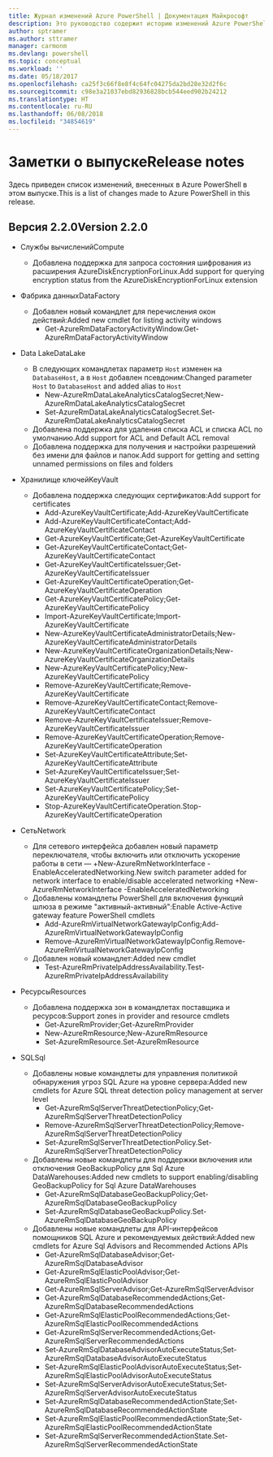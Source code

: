 ```yaml
---
title: Журнал изменений Azure PowerShell | Документация Майкрософт
description: Это руководство содержит историю изменений Azure PowerShell, внесенных в новом выпуске.
author: sptramer
ms.author: sttramer
manager: carmonm
ms.devlang: powershell
ms.topic: conceptual
ms.workload: ''
ms.date: 05/18/2017
ms.openlocfilehash: ca25f3c66f8e8f4c64fc04275da2bd28e32d2f6c
ms.sourcegitcommit: c98e3a21037ebd82936828bcb544eed902b24212
ms.translationtype: HT
ms.contentlocale: ru-RU
ms.lasthandoff: 06/08/2018
ms.locfileid: "34854619"
---
```

# <a name="release-notes"></a><span data-ttu-id="39b07-103">Заметки о выпуске</span><span class="sxs-lookup"><span data-stu-id="39b07-103">Release notes</span></span>

<span data-ttu-id="39b07-104">Здесь приведен список изменений, внесенных в Azure PowerShell в этом выпуске.</span><span class="sxs-lookup"><span data-stu-id="39b07-104">This is a list of changes made to Azure PowerShell in this release.</span></span>

## <a name="version-220"></a><span data-ttu-id="39b07-105">Версия 2.2.0</span><span class="sxs-lookup"><span data-stu-id="39b07-105">Version 2.2.0</span></span>
* <span data-ttu-id="39b07-106">Службы вычислений</span><span class="sxs-lookup"><span data-stu-id="39b07-106">Compute</span></span>
  - <span data-ttu-id="39b07-107">Добавлена поддержка для запроса состояния шифрования из расширения AzureDiskEncryptionForLinux.</span><span class="sxs-lookup"><span data-stu-id="39b07-107">Add support for querying encryption status from the AzureDiskEncryptionForLinux extension</span></span>
* <span data-ttu-id="39b07-108">Фабрика данных</span><span class="sxs-lookup"><span data-stu-id="39b07-108">DataFactory</span></span>
  - <span data-ttu-id="39b07-109">Добавлен новый командлет для перечисления окон действий:</span><span class="sxs-lookup"><span data-stu-id="39b07-109">Added new cmdlet for listing activity windows</span></span>
    + <span data-ttu-id="39b07-110">Get-AzureRmDataFactoryActivityWindow.</span><span class="sxs-lookup"><span data-stu-id="39b07-110">Get-AzureRmDataFactoryActivityWindow</span></span>
* <span data-ttu-id="39b07-111">Data Lake</span><span class="sxs-lookup"><span data-stu-id="39b07-111">DataLake</span></span>
  - <span data-ttu-id="39b07-112">В следующих командлетах параметр `Host` изменен на `DatabaseHost`, а в `Host` добавлен псевдоним:</span><span class="sxs-lookup"><span data-stu-id="39b07-112">Changed parameter `Host` to `DatabaseHost` and added alias to `Host`</span></span>
    + <span data-ttu-id="39b07-113">New-AzureRmDataLakeAnalyticsCatalogSecret;</span><span class="sxs-lookup"><span data-stu-id="39b07-113">New-AzureRmDataLakeAnalyticsCatalogSecret</span></span>
    + <span data-ttu-id="39b07-114">Set-AzureRmDataLakeAnalyticsCatalogSecret.</span><span class="sxs-lookup"><span data-stu-id="39b07-114">Set-AzureRmDataLakeAnalyticsCatalogSecret</span></span>
  - <span data-ttu-id="39b07-115">Добавлена поддержка для удаления списка ACL и списка ACL по умолчанию.</span><span class="sxs-lookup"><span data-stu-id="39b07-115">Add support for ACL and Default ACL removal</span></span>
  - <span data-ttu-id="39b07-116">Добавлена поддержка для получения и настройки разрешений без имени для файлов и папок.</span><span class="sxs-lookup"><span data-stu-id="39b07-116">Add support for getting and setting unnamed permissions on files and folders</span></span>
* <span data-ttu-id="39b07-117">Хранилище ключей</span><span class="sxs-lookup"><span data-stu-id="39b07-117">KeyVault</span></span>
  - <span data-ttu-id="39b07-118">Добавлена поддержка следующих сертификатов:</span><span class="sxs-lookup"><span data-stu-id="39b07-118">Add support for certificates</span></span>
    + <span data-ttu-id="39b07-119">Add-AzureKeyVaultCertificate;</span><span class="sxs-lookup"><span data-stu-id="39b07-119">Add-AzureKeyVaultCertificate</span></span>
    + <span data-ttu-id="39b07-120">Add-AzureKeyVaultCertificateContact;</span><span class="sxs-lookup"><span data-stu-id="39b07-120">Add-AzureKeyVaultCertificateContact</span></span>
    + <span data-ttu-id="39b07-121">Get-AzureKeyVaultCertificate;</span><span class="sxs-lookup"><span data-stu-id="39b07-121">Get-AzureKeyVaultCertificate</span></span>
    + <span data-ttu-id="39b07-122">Get-AzureKeyVaultCertificateContact;</span><span class="sxs-lookup"><span data-stu-id="39b07-122">Get-AzureKeyVaultCertificateContact</span></span>
    + <span data-ttu-id="39b07-123">Get-AzureKeyVaultCertificateIssuer;</span><span class="sxs-lookup"><span data-stu-id="39b07-123">Get-AzureKeyVaultCertificateIssuer</span></span>
    + <span data-ttu-id="39b07-124">Get-AzureKeyVaultCertificateOperation;</span><span class="sxs-lookup"><span data-stu-id="39b07-124">Get-AzureKeyVaultCertificateOperation</span></span>
    + <span data-ttu-id="39b07-125">Get-AzureKeyVaultCertificatePolicy;</span><span class="sxs-lookup"><span data-stu-id="39b07-125">Get-AzureKeyVaultCertificatePolicy</span></span>
    + <span data-ttu-id="39b07-126">Import-AzureKeyVaultCertificate;</span><span class="sxs-lookup"><span data-stu-id="39b07-126">Import-AzureKeyVaultCertificate</span></span>
    + <span data-ttu-id="39b07-127">New-AzureKeyVaultCertificateAdministratorDetails;</span><span class="sxs-lookup"><span data-stu-id="39b07-127">New-AzureKeyVaultCertificateAdministratorDetails</span></span>
    + <span data-ttu-id="39b07-128">New-AzureKeyVaultCertificateOrganizationDetails;</span><span class="sxs-lookup"><span data-stu-id="39b07-128">New-AzureKeyVaultCertificateOrganizationDetails</span></span>
    + <span data-ttu-id="39b07-129">New-AzureKeyVaultCertificatePolicy;</span><span class="sxs-lookup"><span data-stu-id="39b07-129">New-AzureKeyVaultCertificatePolicy</span></span>
    + <span data-ttu-id="39b07-130">Remove-AzureKeyVaultCertificate;</span><span class="sxs-lookup"><span data-stu-id="39b07-130">Remove-AzureKeyVaultCertificate</span></span>
    + <span data-ttu-id="39b07-131">Remove-AzureKeyVaultCertificateContact;</span><span class="sxs-lookup"><span data-stu-id="39b07-131">Remove-AzureKeyVaultCertificateContact</span></span>
    + <span data-ttu-id="39b07-132">Remove-AzureKeyVaultCertificateIssuer;</span><span class="sxs-lookup"><span data-stu-id="39b07-132">Remove-AzureKeyVaultCertificateIssuer</span></span>
    + <span data-ttu-id="39b07-133">Remove-AzureKeyVaultCertificateOperation;</span><span class="sxs-lookup"><span data-stu-id="39b07-133">Remove-AzureKeyVaultCertificateOperation</span></span>
    + <span data-ttu-id="39b07-134">Set-AzureKeyVaultCertificateAttribute;</span><span class="sxs-lookup"><span data-stu-id="39b07-134">Set-AzureKeyVaultCertificateAttribute</span></span>
    + <span data-ttu-id="39b07-135">Set-AzureKeyVaultCertificateIssuer;</span><span class="sxs-lookup"><span data-stu-id="39b07-135">Set-AzureKeyVaultCertificateIssuer</span></span>
    + <span data-ttu-id="39b07-136">Set-AzureKeyVaultCertificatePolicy;</span><span class="sxs-lookup"><span data-stu-id="39b07-136">Set-AzureKeyVaultCertificatePolicy</span></span>
    + <span data-ttu-id="39b07-137">Stop-AzureKeyVaultCertificateOperation.</span><span class="sxs-lookup"><span data-stu-id="39b07-137">Stop-AzureKeyVaultCertificateOperation</span></span>
* <span data-ttu-id="39b07-138">Сеть</span><span class="sxs-lookup"><span data-stu-id="39b07-138">Network</span></span>

  - <span data-ttu-id="39b07-139">Для сетевого интерфейса добавлен новый параметр переключателя, чтобы включить или отключить ускорение работы в сети — +New-AzureRmNetworkInterface -EnableAcceleratedNetworking.</span><span class="sxs-lookup"><span data-stu-id="39b07-139">New switch parameter added for network interface to enable/disable accelerated networking +New-AzureRmNetworkInterface -EnableAcceleratedNetworking</span></span>
  - <span data-ttu-id="39b07-140">Добавлены командлеты PowerShell для включения функций шлюза в режиме "активный-активный":</span><span class="sxs-lookup"><span data-stu-id="39b07-140">Enable Active-Active gateway feature PowerShell cmdlets</span></span>
    + <span data-ttu-id="39b07-141">Add-AzureRmVirtualNetworkGatewayIpConfig;</span><span class="sxs-lookup"><span data-stu-id="39b07-141">Add-AzureRmVirtualNetworkGatewayIpConfig</span></span>
    + <span data-ttu-id="39b07-142">Remove-AzureRmVirtualNetworkGatewayIpConfig.</span><span class="sxs-lookup"><span data-stu-id="39b07-142">Remove-AzureRmVirtualNetworkGatewayIpConfig</span></span>
  - <span data-ttu-id="39b07-143">Добавлен новый командлет:</span><span class="sxs-lookup"><span data-stu-id="39b07-143">Added new cmdlet</span></span>
    + <span data-ttu-id="39b07-144">Test-AzureRmPrivateIpAddressAvailability.</span><span class="sxs-lookup"><span data-stu-id="39b07-144">Test-AzureRmPrivateIpAddressAvailability</span></span>
* <span data-ttu-id="39b07-145">Ресурсы</span><span class="sxs-lookup"><span data-stu-id="39b07-145">Resources</span></span>
  - <span data-ttu-id="39b07-146">Добавлена поддержка зон в командлетах поставщика и ресурсов:</span><span class="sxs-lookup"><span data-stu-id="39b07-146">Support zones in provider and resource cmdlets</span></span>
    + <span data-ttu-id="39b07-147">Get-AzureRmProvider;</span><span class="sxs-lookup"><span data-stu-id="39b07-147">Get-AzureRmProvider</span></span>
    + <span data-ttu-id="39b07-148">New-AzureRmResource;</span><span class="sxs-lookup"><span data-stu-id="39b07-148">New-AzureRmResource</span></span>
    + <span data-ttu-id="39b07-149">Set-AzureRmResource.</span><span class="sxs-lookup"><span data-stu-id="39b07-149">Set-AzureRmResource</span></span>
* <span data-ttu-id="39b07-150">SQL</span><span class="sxs-lookup"><span data-stu-id="39b07-150">Sql</span></span>
  - <span data-ttu-id="39b07-151">Добавлены новые командлеты для управления политикой обнаружения угроз SQL Azure на уровне сервера:</span><span class="sxs-lookup"><span data-stu-id="39b07-151">Added new cmdlets for Azure SQL threat detection policy management at server level</span></span>
    + <span data-ttu-id="39b07-152">Get-AzureRmSqlServerThreatDetectionPolicy;</span><span class="sxs-lookup"><span data-stu-id="39b07-152">Get-AzureRmSqlServerThreatDetectionPolicy</span></span>
    + <span data-ttu-id="39b07-153">Remove-AzureRmSqlServerThreatDetectionPolicy;</span><span class="sxs-lookup"><span data-stu-id="39b07-153">Remove-AzureRmSqlServerThreatDetectionPolicy</span></span>
    + <span data-ttu-id="39b07-154">Set-AzureRmSqlServerThreatDetectionPolicy.</span><span class="sxs-lookup"><span data-stu-id="39b07-154">Set-AzureRmSqlServerThreatDetectionPolicy</span></span>
  - <span data-ttu-id="39b07-155">Добавлены новые командлеты для поддержки включения или отключения GeoBackupPolicy для Sql Azure DataWarehouses:</span><span class="sxs-lookup"><span data-stu-id="39b07-155">Added new cmdlets to support enabling/disabling GeoBackupPolicy for Sql Azure DataWarehouses</span></span>
    + <span data-ttu-id="39b07-156">Get-AzureRmSqlDatabaseGeoBackupPolicy;</span><span class="sxs-lookup"><span data-stu-id="39b07-156">Get-AzureRmSqlDatabaseGeoBackupPolicy</span></span>
    + <span data-ttu-id="39b07-157">Set-AzureRmSqlDatabaseGeoBackupPolicy.</span><span class="sxs-lookup"><span data-stu-id="39b07-157">Set-AzureRmSqlDatabaseGeoBackupPolicy</span></span>
  - <span data-ttu-id="39b07-158">Добавлены новые командлеты для API-интерфейсов помощников SQL Azure и рекомендуемых действий:</span><span class="sxs-lookup"><span data-stu-id="39b07-158">Added new cmdlets for Azure Sql Advisors and Recommended Actions APIs</span></span>
    + <span data-ttu-id="39b07-159">Get-AzureRmSqlDatabaseAdvisor;</span><span class="sxs-lookup"><span data-stu-id="39b07-159">Get-AzureRmSqlDatabaseAdvisor</span></span>
    + <span data-ttu-id="39b07-160">Get-AzureRmSqlElasticPoolAdvisor;</span><span class="sxs-lookup"><span data-stu-id="39b07-160">Get-AzureRmSqlElasticPoolAdvisor</span></span>
    + <span data-ttu-id="39b07-161">Get-AzureRmSqlServerAdvisor;</span><span class="sxs-lookup"><span data-stu-id="39b07-161">Get-AzureRmSqlServerAdvisor</span></span>
    + <span data-ttu-id="39b07-162">Get-AzureRmSqlDatabaseRecommendedActions;</span><span class="sxs-lookup"><span data-stu-id="39b07-162">Get-AzureRmSqlDatabaseRecommendedActions</span></span>
    + <span data-ttu-id="39b07-163">Get-AzureRmSqlElasticPoolRecommendedActions;</span><span class="sxs-lookup"><span data-stu-id="39b07-163">Get-AzureRmSqlElasticPoolRecommendedActions</span></span>
    + <span data-ttu-id="39b07-164">Get-AzureRmSqlServerRecommendedActions;</span><span class="sxs-lookup"><span data-stu-id="39b07-164">Get-AzureRmSqlServerRecommendedActions</span></span>
    + <span data-ttu-id="39b07-165">Set-AzureRmSqlDatabaseAdvisorAutoExecuteStatus;</span><span class="sxs-lookup"><span data-stu-id="39b07-165">Set-AzureRmSqlDatabaseAdvisorAutoExecuteStatus</span></span>
    + <span data-ttu-id="39b07-166">Set-AzureRmSqlElasticPoolAdvisorAutoExecuteStatus;</span><span class="sxs-lookup"><span data-stu-id="39b07-166">Set-AzureRmSqlElasticPoolAdvisorAutoExecuteStatus</span></span>
    + <span data-ttu-id="39b07-167">Set-AzureRmSqlServerAdvisorAutoExecuteStatus;</span><span class="sxs-lookup"><span data-stu-id="39b07-167">Set-AzureRmSqlServerAdvisorAutoExecuteStatus</span></span>
    + <span data-ttu-id="39b07-168">Set-AzureRmSqlDatabaseRecommendedActionState;</span><span class="sxs-lookup"><span data-stu-id="39b07-168">Set-AzureRmSqlDatabaseRecommendedActionState</span></span>
    + <span data-ttu-id="39b07-169">Set-AzureRmSqlElasticPoolRecommendedActionState;</span><span class="sxs-lookup"><span data-stu-id="39b07-169">Set-AzureRmSqlElasticPoolRecommendedActionState</span></span>
    + <span data-ttu-id="39b07-170">Set-AzureRmSqlServerRecommendedActionState.</span><span class="sxs-lookup"><span data-stu-id="39b07-170">Set-AzureRmSqlServerRecommendedActionState</span></span>
